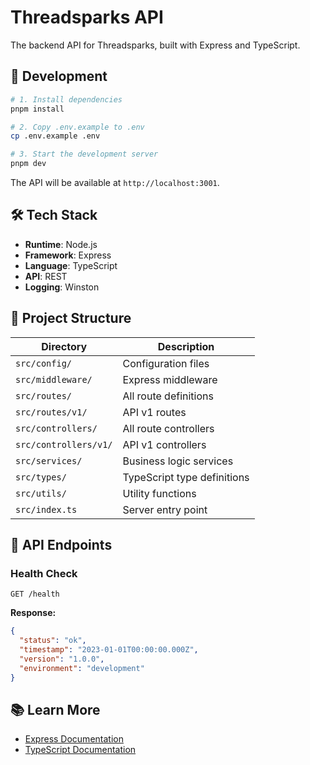 # Threadsparks API

The backend API for Threadsparks, built with Express and TypeScript.

## 🚀 Development

```bash
# 1. Install dependencies
pnpm install

# 2. Copy .env.example to .env
cp .env.example .env

# 3. Start the development server
pnpm dev
```

The API will be available at `http://localhost:3001`.

## 🛠️ Tech Stack

- **Runtime**: Node.js
- **Framework**: Express
- **Language**: TypeScript
- **API**: REST
- **Logging**: Winston

## 📁 Project Structure

| Directory | Description |
|-----------|-------------|
| `src/config/` | Configuration files |
| `src/middleware/` | Express middleware |
| `src/routes/` | All route definitions |
| `src/routes/v1/` | API v1 routes |
| `src/controllers/` | All route controllers |
| `src/controllers/v1/` | API v1 controllers |
| `src/services/` | Business logic services |
| `src/types/` | TypeScript type definitions |
| `src/utils/` | Utility functions |
| `src/index.ts` | Server entry point |

## 📝 API Endpoints

### Health Check

```
GET /health
```

**Response:**

```json
{
  "status": "ok",
  "timestamp": "2023-01-01T00:00:00.000Z",
  "version": "1.0.0",
  "environment": "development"
}
```

## 📚 Learn More

- [Express Documentation](https://expressjs.com/)
- [TypeScript Documentation](https://www.typescriptlang.org/docs/)
